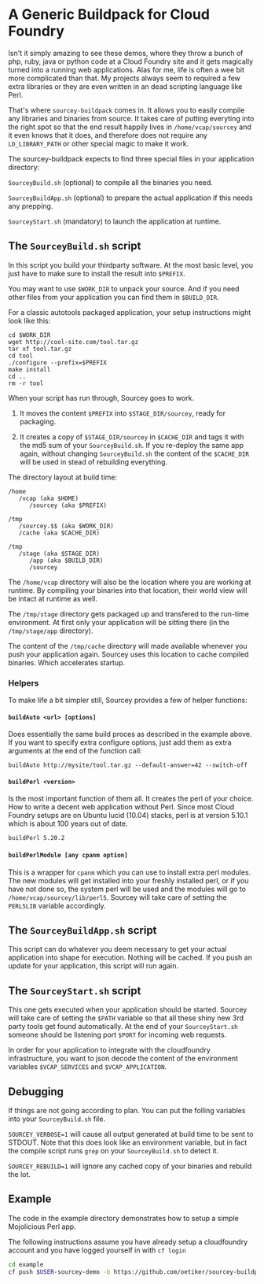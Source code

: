 # A Generic Buildpack for Cloud Foundry

Isn't it simply amazing to see these demos, where they throw a bunch of php,
ruby, java or python code at a Cloud Foundry site and it gets magically
turned into a running web applications.  Alas for me, life is often a wee
bit more complicated than that.  My projects always seem to required a few
extra libraries or they are even written in an dead scripting language like
Perl.

That's where `sourcey-buildpack` comes in. It allows you to easily compile
any libraries and binaries from source.  It takes care of putting everyting
into the right spot so that the end result happily lives in
`/home/vcap/sourcey` and it even knows that it does, and therefore does not
require any `LD_LIBRARY_PATH` or other special magic to make it work.

The sourcey-buildpack expects to find three special files in your application directory:

`SourceyBuild.sh` (optional) to compile all the binaries you need.

`SourceyBuildApp.sh` (optional) to prepare the actual application if this needs any prepping.

`SourceyStart.sh` (mandatory) to launch the application at runtime.

## The `SourceyBuild.sh` script

In this script you build your thirdparty software. At the most basic level,
you just have to make sure to install the result into `$PREFIX`.

You may want to use `$WORK_DIR` to unpack your source. And if you need other
files from your application you can find them in `$BUILD_DIR`.

For a classic autotools packaged application, your setup instructions might
look like this:

```shell
cd $WORK_DIR
wget http://cool-site.com/tool.tar.gz
tar xf tool.tar.gz
cd tool
./configure --prefix=$PREFIX
make install
cd ..
rm -r tool
```

When your script has run through, Sourcey goes to work.

1. It moves the content `$PREFIX` into `$STAGE_DIR/sourcey`, ready for packaging.

2. It creates a copy of `$STAGE_DIR/sourcey` in `$CACHE_DIR` and tags it
   with the md5 sum of your `SourceyBuild.sh`.  If you re-deploy the same
   app again, without changing `SourceyBuild.sh` the content of the
   `$CACHE_DIR` will be used in stead of rebuilding everything.


The directory layout at build time:

```
/home
   /vcap (aka $HOME)
      /sourcey (aka $PREFIX)

/tmp
   /sourcey.$$ (aka $WORK_DIR)
   /cache (aka $CACHE_DIR)

/tmp
   /stage (aka $STAGE_DIR)
      /app (aka $BUILD_DIR)
      /sourcey
```

The `/home/vcap` directory will also be the location where you are working at runtime. By compiling
your binaries into that location, their world view will be intact at runtime as well.

The `/tmp/stage` directory gets packaged up and transfered to the run-time
environment.  At first only your application will be sitting there (in the
`/tmp/stage/app` directory).
 
The content of the `/tmp/cache` directory will made available whenever you push your application again. Sourcey uses this location
to cache compiled binaries. Which accelerates startup.

### Helpers

To make life a bit simpler still, Sourcey provides a few of helper functions:

#### `buildAuto <url> [options]`

Does essentially the same build proces as described in the example above. If you
want to specify extra configure options, just add them as extra arguments at
the end of the function call:

```shell
buildAuto http://mysite/tool.tar.gz --default-answer=42 --switch-off
```

#### `buildPerl <version>`

Is the most important function of them all. It creates the perl of your
choice.  How to write a decent web application without Perl.  Since most
Cloud Foundry setups are on Ubuntu lucid (10.04) stacks, perl is at version 5.10.1
which is about 100 years out of date. 

```sh
buildPerl 5.20.2
```

#### `buildPerlModule [any cpanm option]`

This is a wrapper for `cpanm` which you can use to install extra perl modules.
The new modules will get installed into your freshly installed perl,
or if you have not done so, the system perl will be used and the modules
will go to `/home/vcap/sourcey/lib/perl5`.  Sourcey will take care of
setting the `PERL5LIB` variable accordingly.

## The `SourceyBuildApp.sh` script

This script can do whatever you deem necessary to get your actual
application into shape for execution.  Nothing will be cached.  If you push
an update for your application, this script will run again.


## The `SourceyStart.sh` script

This one gets executed when your application should be started. Sourcey will
take care of setting the `$PATH` variable so that all these shiny new 3rd party
tools get found automatically.  At the end of your `SourceyStart.sh` someone
should be listening port `$PORT` for incoming web requests.

In order for your application to integrate with the cloudfoundry
infrastructure, you want to json decode the content of the environment
variables `$VCAP_SERVICES` and `$VCAP_APPLICATION`.

## Debugging

If things are not going according to plan. You can put the folling variables
into your `SourceyBuild.sh` file.

`SOURCEY_VERBOSE=1` will cause all output generated at build time to be sent
to STDOUT.  Note that this does look like an environment variable, but
in fact the compile script runs `grep` on your `SourceyBuild.sh` to detect it.

`SOURCEY_REBUILD=1` will ignore any cached copy of your binaries and rebuild the lot.

## Example

The code in the example directory demonstrates how to setup a simple
Mojolicious Perl app.

The following instructions assume you have already setup a cloudfoundry
account and you have logged yourself in with `cf login`

```sh
cd example
cf push $USER-sourcey-demo -b https://github.com/oetiker/sourcey-buildpack
```
